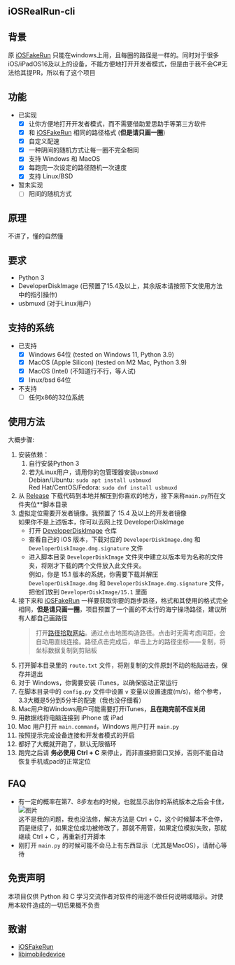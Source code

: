 iOSRealRun-cli
---

## 背景
原 [iOSFakeRun](https://github.com/Mythologyli/iOSFakeRun) 只能在windows上用，且每圈的路径是一样的。同时对于很多iOS/iPadOS16及以上的设备，不能方便地打开开发者模式，但是由于我不会C#无法给其提PR，所以有了这个项目

## 功能
- 已实现
  - [x] 让你方便地打开开发者模式，而不需要借助爱思助手等第三方软件  
  - [x] 和 [iOSFakeRun](https://github.com/Mythologyli/iOSFakeRun) 相同的路径格式 (**但是请只画一圈**)  
  - [x] 自定义配速  
  - [x] 一种阴间的随机方式让每一圈不完全相同  
  - [x] 支持 Windows 和 MacOS  
  - [x] 每跑完一次设定的路径随机一次速度  
  - [x] 支持 Linux/BSD  
- 暂未实现
  - [ ] 阳间的随机方式  

## 原理
不讲了，懂的自然懂

## 要求
- Python 3  
- DeveloperDiskImage (已预置了15.4及以上，其余版本请按照下文使用方法中的指引操作)  
- usbmuxd (对于Linux用户)  

## 支持的系统
- 已支持
  - [x] Windows 64位 (tested on Windows 11, Python 3.9)  
  - [x] MacOS (Apple Silicon) (tested on M2 Mac, Python 3.9) 
  - [x] MacOS (Intel) (不知道行不行，等人试)  
  - [x] linux/bsd 64位 
- 不支持
  - [ ] 任何x86的32位系统

## 使用方法
  大概步骤:  
  1. 安装依赖：
     1. 自行安装Python 3  
     2. 若为Linux用户，请用你的包管理器安装`usbmuxd`  
        Debian/Ubuntu: `sudo apt install usbmuxd`  
        Red Hat/CentOS/Fedora: `sudo dnf install usbmuxd`  
  2. 从 [Release](https://github.com/Geniucker/iOSFakeRun-cli/releases) 下载代码到本地并解压到你喜欢的地方，接下来称`main.py`所在文件夹位**脚本目录  
  3. 虚拟定位需要开发者镜像。我预置了 15.4 及以上的开发者镜像  
     如果你不是上述版本，你可以去网上找 DeveloperDiskImage  
     - 打开 [DeveloperDiskImage](https://github.com/mspvirajpatel/Xcode_Developer_Disk_Images/releases) 仓库  
     - 查看自己的 iOS 版本，下载对应的 `DeveloperDiskImage.dmg` 和 `DeveloperDiskImage.dmg.signature` 文件  
     - 进入脚本目录 `DeveloperDiskImage` 文件夹中建立以版本号为名称的文件夹，将刚才下载的两个文件放入此文件夹。  
       例如，你是 15.1 版本的系统，你需要下载并解压 `DeveloperDiskImage.dmg` 和 `DeveloperDiskImage.dmg.signature` 文件，把他们放到 `DeveloperDiskImage/15.1` 里面  
  4. 接下来和 [iOSFakeRun](https://github.com/Mythologyli/iOSFakeRun) 一样要获取你要的跑步路径，格式和其使用的格式完全相同，**但是请只画一圈**，项目预置了一个画的不太行的海宁操场路径，建议所有人都自己画路径  
     > 打开[路径拾取网站](https://fakerun.myth.cx/)。通过点击地图构造路径。点击时无需考虑间距，会自动用直线连接。路径点击完成后，单击上方的路径坐标——复制，将坐标数据复制到剪贴板  
  5. 打开脚本目录里的 `route.txt` 文件，将刚复制的文件原封不动的粘贴进去，保存并退出  
  6. 对于 Windows，你需要安装 iTunes，以确保驱动正常运行  
  7. 在脚本目录中的 `config.py` 文件中设置 `v` 变量以设置速度(m/s)，给个参考，3.3大概是5分到5分半的配速（我也没仔细看）  
  8. Mac用户和Windows用户可能需要打开iTunes，**且在跑完前不应关闭**   
  9. 用数据线将电脑连接到 iPhone 或 iPad  
  10. Mac 用户打开 `main.command`，Windows 用户打开 `main.py`  
  11. 按照提示完成设备连接和开发者模式的开启  
  12. 都好了大概就开跑了，默认无限循环  
  13. 跑完之后请 **务必使用 Ctrl + C** 来停止，而非直接把窗口叉掉，否则不能自动恢复手机或pad的正常定位  

## FAQ
- 有一定的概率在第7、8步左右的时候，也就显示出你的系统版本之后会卡住，  
  ![图片](https://user-images.githubusercontent.com/61449208/222521731-fa7947f6-174b-46ab-8b8a-871aac7f6e5b.png)  
  这不是我的问题，我也没法修，解决方法是 Ctrl + C，这个时候脚本不会停，而是继续了，如果定位成功被修改了，那就不用管，如果定位模拟失败，那就继续 Ctrl + C ，再重新打开脚本  
- 刚打开 `main.py` 的时候可能不会马上有东西显示（尤其是MacOS），请耐心等待  

## 免责声明
本项目仅供 Python 和 C 学习交流作者对软件的用途不做任何说明或暗示。对使用本软件造成的一切后果概不负责  

## 致谢
- [iOSFakeRun](https://github.com/Mythologyli/iOSFakeRun)  
- [libimobiledevice](https://github.com/libimobiledevice/libimobiledevice)
